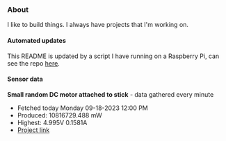 ### About
I like to build things. I always have projects that I'm working on.

#### Automated updates
This README is updated by a script I have running on a Raspberry Pi, can see the repo [here](https://github.com/jdc-cunningham/raspi-git-repo-updater).

#### Sensor data


**Small random DC motor attached to stick** - data gathered every minute
- Fetched today Monday 09-18-2023 12:00 PM
- Produced: 10816729.488 mW
- Highest: 4.995V 0.1581A
- [Project link](https://github.com/jdc-cunningham/turbine-raspi)